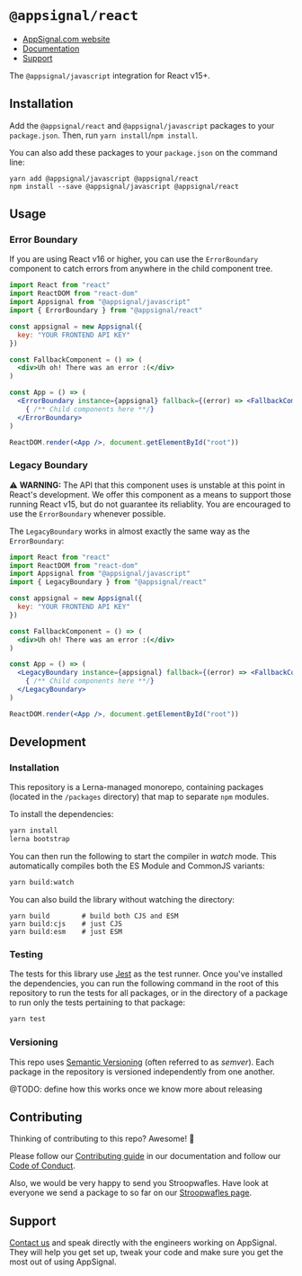 # `@appsignal/react`

- [AppSignal.com website][appsignal]
- [Documentation][docs]
- [Support][contact]

The `@appsignal/javascript` integration for React v15+.

## Installation

Add the  `@appsignal/react` and `@appsignal/javascript` packages to your `package.json`. Then, run `yarn install`/`npm install`.

You can also add these packages to your `package.json` on the command line:

```
yarn add @appsignal/javascript @appsignal/react
npm install --save @appsignal/javascript @appsignal/react
```

## Usage

### Error Boundary

If you are using React v16 or higher, you can use the `ErrorBoundary` component to catch errors from anywhere in the child component tree.

```jsx
import React from "react"
import ReactDOM from "react-dom"
import Appsignal from "@appsignal/javascript"
import { ErrorBoundary } from "@appsignal/react"

const appsignal = new Appsignal({ 
  key: "YOUR FRONTEND API KEY"
})

const FallbackComponent = () => (
  <div>Uh oh! There was an error :(</div>
)

const App = () => (
  <ErrorBoundary instance={appsignal} fallback={(error) => <FallbackComponent />}>
    { /** Child components here **/}
  </ErrorBoundary>
)

ReactDOM.render(<App />, document.getElementById("root"))
```

### Legacy Boundary

⚠️ **WARNING:** The API that this component uses is unstable at this point in React's development. We offer this component as a means to support those running React v15, but do not guarantee its reliablity. You are encouraged to use the `ErrorBoundary` whenever possible.

The `LegacyBoundary` works in almost exactly the same way as the `ErrorBoundary`:

```jsx
import React from "react"
import ReactDOM from "react-dom"
import Appsignal from "@appsignal/javascript"
import { LegacyBoundary } from "@appsignal/react"

const appsignal = new Appsignal({ 
  key: "YOUR FRONTEND API KEY"
})

const FallbackComponent = () => (
  <div>Uh oh! There was an error :(</div>
)

const App = () => (
  <LegacyBoundary instance={appsignal} fallback={(error) => <FallbackComponent />}>
    { /** Child components here **/}
  </LegacyBoundary>
)

ReactDOM.render(<App />, document.getElementById("root"))
```

## Development

### Installation

This repository is a Lerna-managed monorepo, containing packages (located in the `/packages` directory) that map to separate `npm` modules.

To install the dependencies:

```bash
yarn install
lerna bootstrap
```

You can then run the following to start the compiler in _watch_ mode. This automatically compiles both the ES Module and CommonJS variants:

```bash
yarn build:watch
```

You can also build the library without watching the directory:

```
yarn build        # build both CJS and ESM
yarn build:cjs    # just CJS
yarn build:esm    # just ESM
```

### Testing

The tests for this library use [Jest](https://jestjs.io) as the test runner. Once you've installed the dependencies, you can run the following command in the root of this repository to run the tests for all packages, or in the directory of a package to run only the tests pertaining to that package:

```bash
yarn test
```

### Versioning

This repo uses [Semantic Versioning][semver] (often referred to as _semver_). Each package in the repository is versioned independently from one another.

@TODO: define how this works once we know more about releasing

## Contributing

Thinking of contributing to this repo? Awesome! 🚀

Please follow our [Contributing guide][contributing-guide] in our documentation and follow our [Code of Conduct][coc].

Also, we would be very happy to send you Stroopwafles. Have look at everyone we send a package to so far on our [Stroopwafles page][waffles-page].

## Support

[Contact us][contact] and speak directly with the engineers working on AppSignal. They will help you get set up, tweak your code and make sure you get the most out of using AppSignal.

[appsignal]: https://appsignal.com
[appsignal-sign-up]: https://appsignal.com/users/sign_up
[contact]: mailto:support@appsignal.com
[coc]: https://docs.appsignal.com/appsignal/code-of-conduct.html
[waffles-page]: https://appsignal.com/waffles
[docs]: http://docs.appsignal.com
[contributing-guide]: http://docs.appsignal.com/appsignal/contributing.html

[semver]: http://semver.org/
